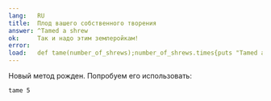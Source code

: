 ```yaml
---
lang:   RU
title:  Плод вашего собственного творения
answer: ^Tamed a shrew
ok:     Так и надо этим землеройкам!
error:  
load:   def tame(number_of_shrews);number_of_shrews.times{puts "Tamed a shrew"};end;
---
```


Новый метод рожден. Попробуем его использовать:

    tame 5
